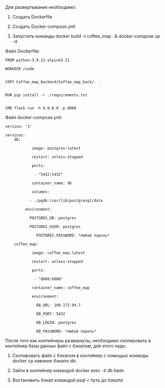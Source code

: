 Для развертывания необходимо:
  
 1. Создать Dockerfile
  
 2. Создать Docker-compose.yml
  
 3. Запустить команды docker build -t coffee_map . & docker-compose up -d

Файл Dockerfile:

	FROM python:3.9.21-alpine3.21

	WORKDIR /code


	COPY Coffee_map_backend/Coffee_map_back/. .


	RUN pip install -r ./requirements.txt


	CMD flask run -h 0.0.0.0 -p 8080

Файл docker-compose.yml:

	version: '3'

	services:
  		db:
  
    			image: postgres:latest
    
    			restart: unless-stopped
    
    			ports:
    
     			 - "5432:5432"
    
    			container_name: db
    
    			volumes:
    
   			   - ./pgdb:/var/lib/postgresql/data
    
   			 environment:
    
   			   POSTGRES_DB: postgres
      
   			   POSTGRES_USER: postgres
   			   
    			  POSTGRES_PASSWORD: *любой пароль*
  
  		coffee_map:
  
    			image: coffee_map:latest
    
    			restart: unless-stopped
    
    			ports:
    
     			 - "8080:8080"
    
    			container_name: coffee_map
    
    			environment:
    
    			  DB_URL: 109.172.94.7
      
    			  DB_PORT: 5432
      
     			  DB_LOGIN: postgres
      
      			  DB_PASSWORD: *любой пароль*
После того как контейнеры развернуты, необходимо скопировать в контейнер базы данных файл с бэкапом, для этого надо:

 1. Скопировать файл с бэкапом в контейнер с помощью команды docker cp *навание бэкапа* db:.

 2. Зайти в контейнер командой docker exec -it db bash

 3. Востановить бэкап командой psql < *путь до бэкапа*

